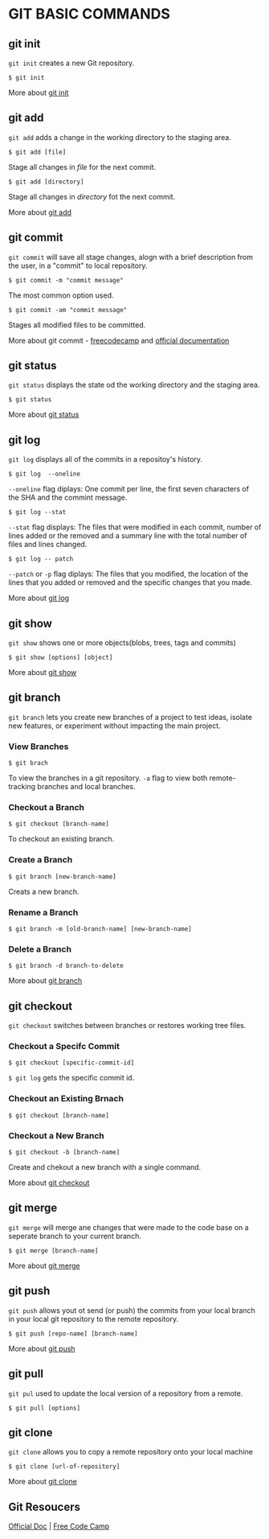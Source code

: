 # GIT BASIC COMMANDS

## git init
`git init` creates a new Git repository.
```
$ git init
```
More about [git init](https://git-scm.com/docs/git-init)

## git add 
`git add` adds a change in the working directory to the staging area.
```
$ git add [file] 
```
Stage all changes in *file* for the next commit.

```
$ git add [directory]
```
Stage all changes in *directory* fot the next commit. 

More about [git add](https://git-scm.com/docs/git-add)

## git commit
`git commit` will save all stage changes, alogn with a brief description from the user, in a "commit" to local repository.

```
$ git commit -m "commit message"
```
The most common option used.
```
$ git commit -am "commit message"
```
Stages all modified files to be committed.

More about git commit - [freecodecamp](https://guide.freecodecamp.org/git/git-commit) and [official documentation](https://git-scm.com/docs/git-commit)

## git status
`git status` displays the state od the working directory and the staging area.

```
$ git status
```

More about [git status](https://guide.freecodecamp.org/git/git-status)

## git log
`git log` displays all of the commits in a repositoy's history.

```
$ git log  --oneline
```
`--oneline` flag diplays: One commit per line, the first seven characters of the SHA and the commint message.

```
$ git log --stat 
```
`--stat` flag displays: The files that were modified in each commit, number of lines added or the removed and a summary line with the total number of files and lines changed.

```
$ git log -- patch 
```
`--patch` or `-p` flag diplays: The files that you modified, the location of the lines that you added or removed and the specific changes that you made. 

More about [git log](https://guide.freecodecamp.org/git/git-log)

## git show 
`git show` shows one or more objects(blobs, trees, tags and commits)

```
$ git show [options] [object]
```
More about [git show](https://git-scm.com/docs/git-show)

## git branch
`git branch` lets you create new branches of a project to test ideas, isolate new features, or experiment without impacting the main project.

### View Branches
```
$ git brach
```
To view the branches in a git repository.
`-a` flag to view both remote-tracking branches and local branches.

### Checkout a Branch
```
$ git checkout [branch-name]
```
To checkout an existing branch.

### Create a Branch
```
$ git branch [new-branch-name] 
```
Creats a new branch.

### Rename a Branch
```
$ git branch -m [old-branch-name] [new-branch-name] 
```

### Delete a Branch
```
$ git branch -d branch-to-delete
```

More about [git branch](https://guide.freecodecamp.org/git/git-branch)

## git checkout 
`git checkout` switches between branches or restores working tree files.

### Checkout a Specifc Commit
```
$ git checkout [specific-commit-id]
```
`$ git log` gets the specific commit id.

### Checkout an Existing Brnach
```
$ git checkout [branch-name] 
```

### Checkout a New Branch
```
$ git checkout -b [branch-name] 
```
Create and chekout a new branch with a single command.

More about [git checkout](https://guide.freecodecamp.org/git/git-checkout)

## git merge 
`git merge` will merge ane changes that were made to the code base on a seperate branch to your current branch.

```
$ git merge [branch-name] 
```
More about [git merge](https://guide.freecodecamp.org/git/git-merge)

## git push
`git push` allows yout ot send (or push) the commits from your local branch in your local git repository to the remote repository.

```
$ git push [repo-name] [branch-name] 
```
More about [git push](https://guide.freecodecamp.org/git/git-push)

## git pull
`git pul` used to update the local version of a repository from a remote.

```
$ git pull [options]
```

## git clone
`git clone` allows you to copy a remote repository onto your local machine

```
$ git clone [url-of-repository] 
```
More about [git clone](https://guide.freecodecamp.org/git/git-clone)


## Git Resoucers

[Official Doc](https://git-scm.com/docs) |
[Free Code Camp](https://guide.freecodecamp.org/git)